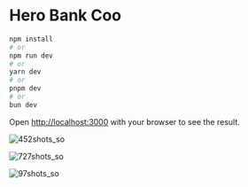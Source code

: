 # Hero Bank Coo

```bash
npm install
# or
npm run dev
# or
yarn dev
# or
pnpm dev
# or
bun dev
```

Open [http://localhost:3000](http://localhost:3000) with your browser to see the result.


![452shots_so](https://github.com/jotredev/hero-bank-coo-octubre-2023/assets/50961956/ed0ed404-c09e-4630-b5b7-abfbae0902c3)

![727shots_so](https://github.com/jotredev/hero-bank-coo-octubre-2023/assets/50961956/8eb995de-4008-49d1-9bc5-53518c787244)

![97shots_so](https://github.com/jotredev/hero-bank-coo-octubre-2023/assets/50961956/66b24965-e25e-47ed-b16a-996678694e0f)
